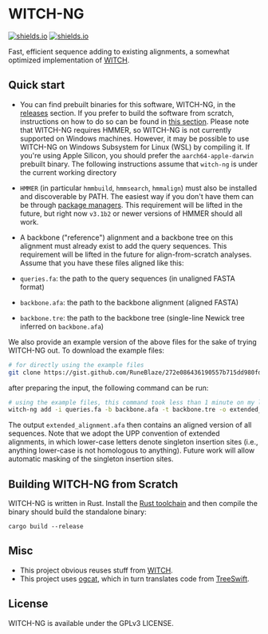 WITCH-NG
================

[![shields.io](https://img.shields.io/badge/recommended_version-0.0.2-blue?style=for-the-badge)](https://github.com/RuneBlaze/WITCH-NG/releases/tag/v0.0.2) [![shields.io](https://img.shields.io/badge/research_paper-biorxiv_preprint-blue?style=for-the-badge)](https://www.biorxiv.org/content/10.1101/2022.08.08.503232v1)

Fast, efficient sequence adding to existing alignments, a somewhat optimized implementation of [WITCH](https://github.com/c5shen/WITCH).

## Quick start

 - You can find prebuilt binaries for this software, WITCH-NG, in the [releases](https://github.com/RuneBlaze/WITCH-NG/releases/) section. If you prefer to build the software from scratch, instructions on how to do so can be found in [this section](#building-witch-ng-from-scratch). Please note that WITCH-NG requires HMMER, so WITCH-NG is not currently supported on Windows machines. However, it may be possible to use WITCH-NG on Windows Subsystem for Linux (WSL) by compiling it. If you're using Apple Silicon, you should prefer the `aarch64-apple-darwin` prebuilt binary. The following instructions assume that `witch-ng` is under the current working directory
 - `HMMER` (in particular `hmmbuild`, `hmmsearch`, `hmmalign`) must also be installed and discoverable by PATH. The easiest way if you don't have them can be through [package managers](http://hmmer.org/documentation.html). This requirement will be lifted in the future, but right now `v3.1b2` or newer versions of HMMER should all work.
 - A backbone ("reference") alignment and a backbone tree on this alignment must already exist to add the query sequences. This requirement will be lifted in the future for align-from-scratch analyses. Assume that you have these files aligned like this:

 - `queries.fa`: the path to the query sequences (in unaligned FASTA format)
 - `backbone.afa`: the path to the backbone alignment (aligned FASTA)
 - `backbone.tre`: the path to the backbone tree (single-line Newick tree inferred on `backbone.afa`)

We also provide an example version of the above files for the sake of trying WITCH-NG out. To download the example files:

```bash
# for directly using the example files
git clone https://gist.github.com/RuneBlaze/272e086436190557b715dd980fd39903 witch-ng-examples && cd witch-ng-examples
```

after preparing the input, the following command can be run:

```bash
# using the example files, this command took less than 1 minute on my laptop
witch-ng add -i queries.fa -b backbone.afa -t backbone.tre -o extended_alignment.afa
```

The output `extended_alignment.afa` then contains an aligned version of all sequences. Note that we adopt the UPP convention of extended alignments, in which lower-case letters denote singleton insertion sites (i.e., anything lower-case is not homologous to anything). Future work will allow automatic masking of the singleton insertion sites.

## Building WITCH-NG from Scratch

WITCH-NG is written in Rust. Install the [Rust toolchain](https://www.rust-lang.org/tools/install) and then compile the binary should build the standalone binary:

```shell
cargo build --release
```

## Misc

 - This project obvious reuses stuff from [WITCH](https://github.com/c5shen/WITCH).
 - This project uses [ogcat](https://github.com/RuneBlaze/ogcat), which in turn translates code from [TreeSwift](https://niema.net/TreeSwift/).

## License

WITCH-NG is available under the GPLv3 LICENSE.